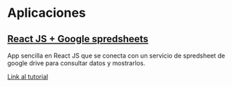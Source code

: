 # Aplicaciones

## [React JS + Google spredsheets]()

App sencilla en React JS que se conecta con un servicio de spredsheet de google drive para consultar datos y mostrarlos.

[Link al tutorial]()
